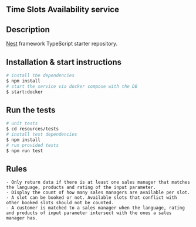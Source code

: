 ## Time Slots Availability service

## Description

[Nest](https://github.com/nestjs/nest) framework TypeScript starter repository.

## Installation & start instructions

```bash
# install the dependencies
$ npm install
# start the service via docker compose with the DB
$ start:docker
```

## Run the tests
```bash
# unit tests
$ cd resources/tests
# install test dependencies
$ npm install
# run provided tests
$ npm run test
```


## Rules
```
- Only return data if there is at least one sales manager that matches the language, products and rating of the input parameter.
- Display the count of how many sales managers are available per slot.
- A slot can be booked or not. Available slots that conflict with other booked slots should not be counted.
- A customer is matched to a sales manager when the language, rating and products of input parameter intersect with the ones a sales
manager has.
```
